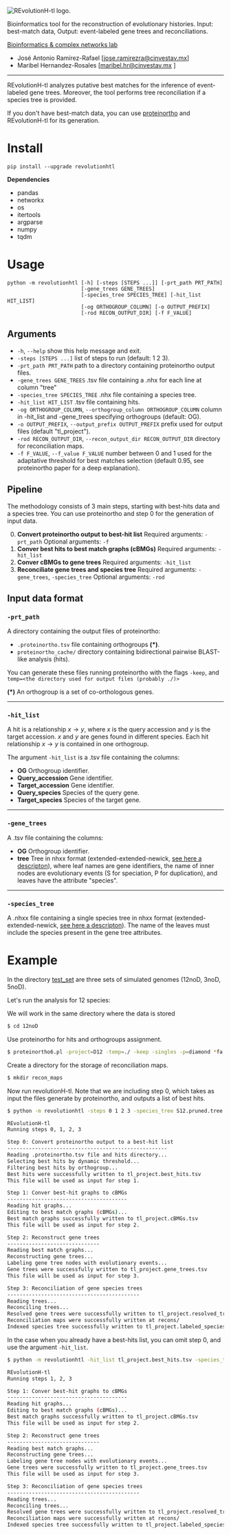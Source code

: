 ![REvolutionH-tl logo.](https://gitlab.com/jarr.tecn/revolutionh-tl/-/raw/master/docs/images/Logo_horizontal.png)

Bioinformatics tool for the reconstruction of evolutionary histories. Input: best-match data, Output: event-labeled gene trees and reconciliations.

[Bioinformatics & complex networks lab](https://ira.cinvestav.mx/ingenieriagenetica/dra-maribel-hernandez-rosales/bioinformatica-y-redes-complejas/)

- José Antonio Ramírez-Rafael [jose.ramirezra@cinvestav.mx]
- Maribel Hernandez-Rosales [maribel.hr@cinvestav.mx ]

****

REvolutionH-tl analyzes putative best matches for the inference of event-labeled gene trees. Moreover, the tool performs tree reconciliation if a species tree is provided.

If you don't have best-match data, you can use [proteinortho](https://gitlab.com/paulklemm_PHD/proteinortho) and REvolutionH-tl for its generation.

# Install

`pip install --upgrade revolutionhtl` 

**Dependencies**

- pandas
- networkx
- os
- itertools
- argparse
- numpy
- tqdm


# Usage

```
python -m revolutionhtl [-h] [-steps [STEPS ...]] [-prt_path PRT_PATH]
                        [-gene_trees GENE_TREES]
                        [-species_tree SPECIES_TREE] [-hit_list HIT_LIST]
                        [-og ORTHOGROUP_COLUMN] [-o OUTPUT_PREFIX]
                        [-rod RECON_OUTPUT_DIR] [-f F_VALUE]
```

## Arguments

-  `-h`, `--help`            show this help message and exit.
-  `-steps [STEPS ...]`    list of steps to run (default: 1 2 3).
-  `-prt_path PRT_PATH`    path to a directory containing proteinortho output files.
-  `-gene_trees GENE_TREES`
                        .tsv file containing a .nhx for each line at column "tree"
-  `-species_tree SPECIES_TREE`
                        .nhx file containing a species tree.
-  `-hit_list HIT_LIST`    .tsv file containing hits.
-  `-og ORTHOGROUP_COLUMN`, `--orthogroup_column ORTHOGROUP_COLUMN`
                        column in -hit_list and -gene_trees specifying orthogroups (default: OG).
-  `-o OUTPUT_PREFIX`, `--output_prefix OUTPUT_PREFIX`
                        prefix used for output files (default "tl_project").
-  `-rod RECON_OUTPUT_DIR`, `--recon_output_dir RECON_OUTPUT_DIR`
                        directory for reconciliation maps.
-  `-f F_VALUE`, `--f_value F_VALUE`
                        number between 0 and 1 used for the adaptative threshold for best matches selection (default 0.95, see proteinortho paper for a deep explanation).

## Pipeline

The methodology consists of 3 main steps, starting with best-hits data and a species tree. You can use proteinortho and step 0 for the generation of input data.

0. **Convert proteinortho output to best-hit list**
Required arguments: `-prt_path`
Optional arguments: `-f`
1. **Conver best hits to best match graphs (cBMGs)**
Required arguments: `-hit_list`
2. **Conver cBMGs to gene trees**
Required arguments: `-hit_list`
3. **Reconciliate gene trees and species tree**
Required arguments: `-gene_trees`, `-species_tree`
Optional arguments: `-rod`

## Input data format

### `-prt_path`
A directory containing the output files of proteinortho:
- `.proteinortho.tsv` file containing orthogroups **(\*)**.
- `proteinortho_cache/` directory containing bidirectional pairwise BLAST-like analysis (hits).

You can generate these files running proteinortho with the flags `-keep`, and `temp=<the directory used for output files (probably ./)>`

**(\*)** An orthogroup is a set of co-orthologous genes.

****

### `-hit_list` 

A hit is a relationship $x\rightarrow y$, where $x$ is the query accession and $y$ is the target accession. $x$ and $y$ are genes found in different species. Each hit relationship $x\rightarrow y$ is contained in one orthogroup.

The argument `-hit_list` is a .tsv file containing the columns:
- **OG** Orthogroup identifier.
- **Query_accession** Gene identifier.
- **Target_accession** Gene identifier.
- **Query_species** Species of the query gene.
- **Target_species** Species of the target gene.

****

### `-gene_trees`

A .tsv file containing the columns:
- **OG** Orthogroup identifier.
- **tree** Tree in nhxx format (extended-extended-newick, [see here a descripton](https://gitlab.com/jarr.tecn/revolutionh-tl/-/blob/master/docs/nhxx.md)), where leaf names are gene identifiers, the name of inner nodes are evolutionary events (S for speciation, P for duplication), and leaves have the attribute "species".

****

### `-species_tree`

A .nhxx file containing a single species tree in nhxx format (extended-extended-newick, [see here a descripton](https://gitlab.com/jarr.tecn/revolutionh-tl/-/blob/master/docs/nhxx.md)). The name of the leaves must include the species present in the gene tree attributes.

# Example

In the directory [test_set](https://gitlab.com/jarr.tecn/revolutionh-tl/-/tree/master/test_set) are three sets of simulated genomes (12noD, 3noD, 5noD).

Let's run the analysis for 12 species:

We will work in the same directory where the data is stored
```bash
$ cd 12noD
```

Use proteinortho for hits and orthogroups assignment.
```bash
$ proteinortho6.pl -project=D12 -temp=./ -keep -singles -p=diamond *fa
```

Create a directory for the storage of reconciliation maps.
```bash
$ mkdir recon_maps
```

Now run revolutionH-tl. Note that we are including step 0, which takes as input the files generate by proteinortho, and outputs a list of best hits.
```bash
$ python -m revolutionhtl -steps 0 1 2 3 -species_tree S12.pruned.tree -rod recon_maps

REvolutionH-tl
Running steps 0, 1, 2, 3

Step 0: Convert proteinortho output to a best-hit list
----------------------------------------------------
Reading .proteinortho.tsv file and hits directory...
Selecting best hits by dynamic threshold...
Filtering best hits by orthogroup...
Best hits were successfully written to tl_project.best_hits.tsv
This file will be used as input for step 1.

Step 1: Conver best-hit graphs to cBMGs
---------------------------------------
Reading hit graphs...
Editing to best match graphs (cBMGs)...
Best match graphs successfully written to tl_project.cBMGs.tsv
This file will be used as input for step 2.

Step 2: Reconstruct gene trees
------------------------------
Reading best match graphs...
Reconstructing gene trees...
Labeling gene tree nodes with evolutionary events...
Gene trees were successfully written to tl_project.gene_trees.tsv
This file will be used as input for step 3.

Step 3: Reconciliation of gene species trees
-------------------------------------------
Reading trees...
Reconciling trees...
Resolved gene trees were successfully written to tl_project.resolved_trees.tsv
Reconciliation maps were successfully written at recons/
Indexed species tree successfully written to tl_project.labeled_species_tree.nhxx

```

In the case when you already have a best-hits list, you can omit step 0, and use the argument `-hit_list`.
```bash
$ python -m revolutionhtl -hit_list tl_project.best_hits.tsv -species_tree S12.pruned.tree -rod recon_maps

REvolutionH-tl
Running steps 1, 2, 3

Step 1: Conver best-hit graphs to cBMGs
---------------------------------------
Reading hit graphs...
Editing to best match graphs (cBMGs)...
Best match graphs successfully written to tl_project.cBMGs.tsv
This file will be used as input for step 2.

Step 2: Reconstruct gene trees
------------------------------
Reading best match graphs...
Reconstructing gene trees...
Labeling gene tree nodes with evolutionary events...
Gene trees were successfully written to tl_project.gene_trees.tsv
This file will be used as input for step 3.

Step 3: Reconciliation of gene species trees
-------------------------------------------
Reading trees...
Reconciling trees...
Resolved gene trees were successfully written to tl_project.resolved_trees.tsv
Reconciliation maps were successfully written at recons/
Indexed species tree successfully written to tl_project.labeled_species_tree.nhxx
```
